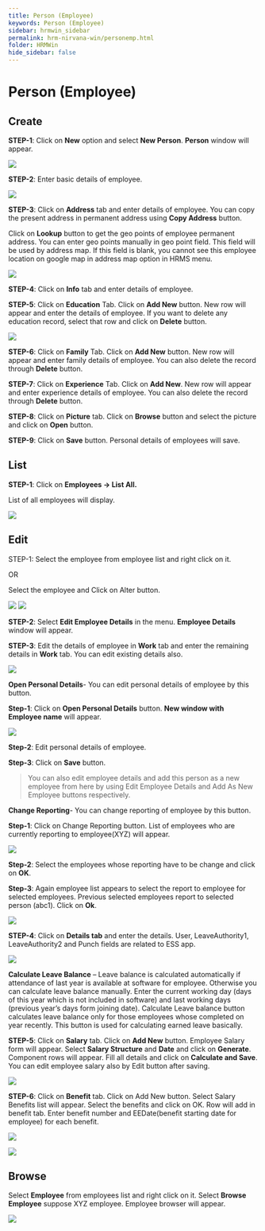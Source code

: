```yaml
---
title: Person (Employee)
keywords: Person (Employee)
sidebar: hrmwin_sidebar
permalink: hrm-nirvana-win/personemp.html
folder: HRMWin   
hide_sidebar: false
---
```


# Person (Employee)

## Create

**STEP-1**: Click on **New** option and select **New Person**. **Person** window will appear.

![](/images/newperson.jpg)

**STEP-2**: Enter basic details of employee.

![](/images/personbasictab.png)


**STEP-3**: Click on **Address** tab and enter details of employee. You can copy the present address in permanent address using **Copy Address** button.

Click on **Lookup** button to get the geo points of employee permanent address. You can enter geo points manually in geo point field.  This field will be used by address map. If this field is blank, you cannot see this employee location on google map in address map option in HRMS menu.

![](/images/personaddresstab.jpg)

**STEP-4**: Click on **Info** tab and enter details of employee.

**STEP-5**: Click on **Education** Tab. Click on **Add New** button. New row will appear and enter the details of employee. If you want to delete any education record, select that row and click on **Delete** button.

![](/images/personedutab.png)

**STEP-6**: Click on **Family** Tab. Click on **Add New** button. New row will appear and enter family details of employee. You can also delete the record through **Delete** button.

**STEP-7**: Click on **Experience** Tab. Click on **Add New**. New row will appear and enter experience details of employee. You can also delete the record through **Delete** button.

**STEP-8**: Click on **Picture** tab. Click on **Browse** button and select the picture and click on **Open** button.

**STEP-9**: Click on **Save** button. Personal details of employees will save.

## List

**STEP-1**: Click on **Employees -> List All.**

 List of all employees will display.

![](/images/employeeslistall.jpg)

## Edit
STEP-1: Select the employee from employee list and right click on it.

OR

Select the employee and Click on Alter button.


![](/images/editemployeedetailslist.png)
![](/images/editemployeedetailsalter.png)

**STEP-2**: Select **Edit Employee Details** in the menu. **Employee Details** window will appear.

**STEP-3**: Edit the details of employee in **Work** tab and enter the remaining details in **Work** tab. You can edit existing details also.

![](/images/worktab.jpg)

**Open Personal Details**- You can edit personal details of employee by this button.

**Step-1**: Click on **Open Personal Details** button. **New window with Employee name** will appear.

![](/images/personaldetails.png)

**Step-2**:  Edit personal details of employee.

**Step-3**: Click on **Save** button.

>You can also edit employee details and add this person as a new employee from here by using Edit Employee Details and Add As New Employee buttons respectively.

**Change Reporting**- You can change reporting of employee by this button.

**Step-1**: Click on Change Reporting button. List of employees who are currently reporting to employee(XYZ) will appear.

![](/images/selectemployees.jpg)

**Step-2**: Select the employees whose reporting have to be change and click on **OK**.

**Step-3**: Again employee list appears to select the report to employee for selected employees. Previous selected employees report to selected person (abc1). Click on **Ok**.

![](/images/reporttoemployee.jpg)

**STEP-4**: Click on **Details tab** and enter the details. User, LeaveAuthority1, LeaveAuthority2 and Punch fields are related to ESS app.


![](/images/employeedetailstab.jpg)

**Calculate Leave Balance** –  Leave balance is calculated automatically if attendance of last year is available at software for employee. Otherwise you can calculate leave balance manually. Enter the current working day (days of this year which is not included in software) and last working days (previous year’s days form joining date). Calculate Leave balance button calculates leave balance only for those employees whose completed on year recently. This button is used for calculating earned leave basically.  

**STEP-5**: Click on **Salary** tab. Click on **Add New** button. Employee Salary form will appear. Select **Salary Structure** and **Date** and click on **Generate**. Component rows will appear. Fill all details and click on **Calculate and Save**.  You can edit employee salary also by Edit button after saving.

![](/images/salarydefinition.jpg)

**STEP-6**: Click on **Benefit** tab. Click on Add New button. Select Salary Benefits list will appear. Select the benefits and click on OK. Row will add in benefit tab.  Enter benefit number and EEDate(benefit starting date for employee) for each benefit.

![](/images/selectsalarybenifits.jpg)

![](/images/employeebenifitstab.jpg)

## Browse

Select **Employee** from employees list and right click on it. Select **Browse Employee** suppose XYZ employee. Employee browser will appear.  

![](/images/browseperson.jpg)




